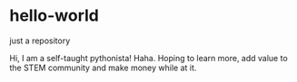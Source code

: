 # hello-world
just a repository

Hi, I am a self-taught pythonista! Haha. Hoping to learn more, add value to the STEM community and make money while at it. 
